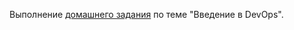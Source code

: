 Выполнение [домашнего задания](https://github.com/netology-code/sysadm-homeworks/blob/devsys10/01-intro-01/README.md) по теме "Введение в DevOps".
